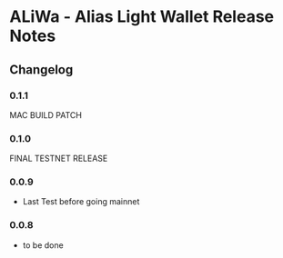 # ALiWa - Alias Light Wallet Release Notes

## Changelog
### 0.1.1
MAC BUILD PATCH
### 0.1.0
FINAL TESTNET RELEASE
### 0.0.9
- Last Test before going mainnet
### 0.0.8
- to be done

